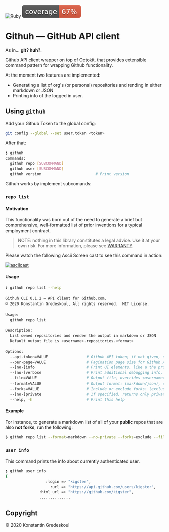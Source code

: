 ![Ruby](https://github.com/kigster/githuh/workflows/Ruby/badge.svg)
![Coverage](docs/img/coverage.svg)

# Githuh — GitHub API client

As in... **git? huh?**.

Github API client wrapper on top of Octokit, that provides extensible command pattern for wrapping Github functionality.

At the moment two features are implemented:

 * Generating a list of org's (or personal) repositories and rending in either markdown or JSON
 * Printing info of the logged in user.

## Using `githuh`

Add your Github Token to the global config:

```bash
git config --global --set user.token <token>
```

After that:

```bash
❯ githuh
Commands:
  githuh repo [SUBCOMMAND]
  githuh user [SUBCOMMAND]
  githuh version                        # Print version
```

Githuh works by implement subcomands:

### `repo list`

#### Motivation 

This functionality was born out of the need to generate a brief but comprehensive, well-formatted list of prior inventions for a typical employment contract. 

> NOTE: nothing in this library constitutes a legal advice. Use it at your own risk. For more information, please see [WARRANTY](WARANTY.md).

Please watch the following Ascii Screen cast to see this command in action: 

[![asciicast](https://asciinema.org/a/CW8NbYfu9RsifQJVU6tKRtRkU.svg)](https://asciinema.org/a/CW8NbYfu9RsifQJVU6tKRtRkU)

#### Usage

```bash
❯ githuh repo list --help

Githuh CLI 0.1.2 — API client for Github.com.
© 2020 Konstantin Gredeskoul, All rights reserved.  MIT License.

Usage:
  githuh repo list

Description:
  List owned repositories and render the output in markdown or JSON
  Default output file is <username>.repositories.<format>

Options:
  --api-token=VALUE               	# Github API token; if not given, user.token is read from ~/.gitconfig
  --per-page=VALUE                	# Pagination page size for Github API, default: 20
  --[no-]info                     	# Print UI elements, like a the progress bar, default: true
  --[no-]verbose                  	# Print additional debugging info, default: false
  --file=VALUE                    	# Output file, overrides <username>.repositories.<format>
  --format=VALUE                  	# Output format: (markdown/json), default: "markdown"
  --forks=VALUE                   	# Include or exclude forks: (exclude/include/only), default: "exclude"
  --[no-]private                  	# If specified, returns only private repos for true, public for false
  --help, -h                      	# Print this help
```

#### Example

For instance, to generate a markdown list of all of your **public** repos that are also **not forks**, run the following:

```bash
$ githuh repo list --format=markdown --no-private --forks=exclude --file=repos.md
```

### `user info`

This command prints the info about currently authenticated user.

```bash
❯ githuh user info
{
                  :login => "kigster",
                    :url => "https://api.github.com/users/kigster",
               :html_url => "https://github.com/kigster",
               ..............

```

## Copyright

© 2020 Konstantin Gredeskoul

